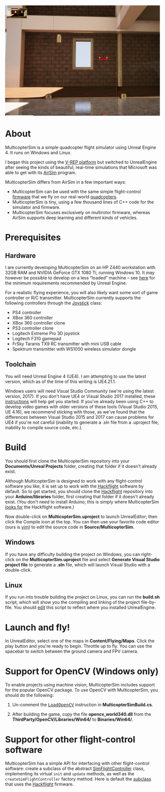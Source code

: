 <a href="https://www.youtube.com/watch?v=mobemDcX9ew"><img src="media/IndoorScene.png" width=800></a>

# About

MulticopterSim is a simple quadcopter flight simulator using Unreal Engine 4.  It runs on Windows and Linux.

I began this project using the [V-REP platform](https://github.com/simondlevy/Hackflight-VREP) but switched to
UnrealEngine after seeing the kinds of beautiful, real-time simulations that
Microsoft was able to get with its
[AirSim](https://github.com/Microsoft/AirSim) program. 

MulticopterSim differs from AirSim in a few important ways:
* MulticopterSim can be used with the same simple flight-control 
[firmware](https://github.com/simondlevy/Hackflight/tree/master/src) that we fly on our real-world 
[quadcopters](http://diydrones.com/profiles/blogs/flight-of-the-ladybug).
* MulticopterSim is tiny, using a few thousand lines of C++ code for the simulator and firmware.
* MulticopterSim focuses exclusively on multirotor firmware, whereas AirSim
  supports deep learning and different kinds of vehicles.

# Prerequisites

## Hardware

I are currently developing MulticopterSim on an HP Z440 workstation with 32GB
RAM and NVIDIA GeForce GTX 1080 Ti, running Windows 10. It may however be
possible to develop on a less &ldquo;loaded&rdquo; machine &ndash; see
[here](https://docs.unrealengine.com/latest/INT/GettingStarted/RecommendedSpecifications/)
for the minimum requirements recommended by Unreal Engine.

For a realistic flying experience, you will also likely want some sort of game
controller or R/C transmitter.  MulticopterSim currently supports the following controllers
through the [Joystick](https://github.com/simondlevy/MulticopterSim/blob/master/Source/MulticopterSim/Joystick.h) class:

* PS4 controller
* XBox 360 controller
* XBox 360 controller clone
* PS3 controller clone
* Logitech Extreme Pro 3D joystick
* Logitech F310 gamepad
* FrSky Taranis TX9 RC transmitter with mini USB cable 
* Spektrum transmitter with WS1000 wireless simulator dongle

## Toolchain

You will need Unreal Engine 4 (UE4). I am attempting to use the latest version, which as of the time of this
writing is UE4.21.1.  

Windows users will need Visual Studio Community (we're using the latest version, 2017).
If you don't have UE4 or Visual Studio 2017 installed, these
[instructions](https://docs.unrealengine.com/latest/INT/Programming/Development/VisualStudioSetup/#visualstudio2017users) 
will help get you started. If you've already been using C++ to develop video games with
older versions of these tools (Visual Studio 2015, UE 4.16), we recommend sticking with those, as we've found that
the differences between Visual Studio 2015 and 2017 can cause problems for UE4 if you're not careful (inability
to generate a .sln file from a .uproject file, inability to compile source code, etc.).

# Build

You should first clone the MulticopterSim repository into your <b>Documents/Unreal Projects</b> folder, creating
that folder if it doesn't already exist.

Although MulticopterSim is designed to work with any flight-control software
you like, it is set up to work with the
[Hackflight](https://github.com/simondlevy/Hackflight) software by default. So to get started, you should 
clone the [Hackflight](https://github.com/simondlevy/Hackflight) repository into your <b>Arduino/libraries</b>
folder, first creating that folder if it doesn't already exist.  (You don't need to install Arduino; this is
simply where MulticopterSim 
[looks for](https://github.com/simondlevy/MulticopterSim/blob/master/Source/MulticopterSim/MulticopterSim.Build.cs#L21-L24) 
the Hackflight software.)

Now double-click on <b>MulticopterSim.uproject</b> to launch UnrealEditor; then click the Compile icon at the top. 
You can then use your favorite code editor (ours is 
<a href="https://www.vim.org">vim</a>) to edit the source code in <b>Source/MulticopterSim</b>.

## Windows

If you have any difficulty building the project on Windows, you can right-click on the <b>MulticopterSim.uproject</b> 
file and select <b>Generate Visual Studio project file</b> to generate a <b>.sln</b> file, which will
launch Visual Studio with a double-click.

## Linux

If you run into trouble building the project on Linux, you can run the <b>build.sh</b> script, which will show
you the compiling and linking of the project file-by-file.  You should
[edit](https://github.com/simondlevy/MulticopterSim/blob/master/build.sh#L8-L9)
this script to reflect where you installed UnrealEngine.

# Launch and fly!

In UnrealEditor, select one of the maps in <b>Content/Flying/Maps</b>. Click
the play button and you're ready to begin. Throttle up to fly.  You can use the
spacebar to switch between the ground camera and FPV camera.

# Support for OpenCV (Windows only)

To enable projects using machine vision, MulticopterSim includes support for the popular OpenCV package.
To use OpenCV with MulticopterSim, you should do the following:

1. Un-comment the <a href="https://github.com/simondlevy/MulticopterSim/blob/master/Source/MulticopterSim/MulticopterSim.Build.cs#L20"><tt>LoadOpenCV</tt></a> 
instruction in <b>MulticopterSimBuild.cs</b>.

2. After building the game, copy the file <b>opencv_world340.dll</b> from the <b>ThirdParty/OpenCV/Libraries/Win64/</b> to <b>Binaries/Win64/</b>.

# Support for other flight-control software

MulticopterSim has a simple API for interfacing with other flight-control software: create a subclass of the 
abstract [SimFlightController](https://github.com/simondlevy/MulticopterSim/blob/master/Source/MulticopterSim/SimFlightController.h#L17-L39) 
class, implementing its virtual ```init``` and ```update``` methods, as well as the ```createSimFlightController``` factory method. 
Here is default the
[subclass](https://github.com/simondlevy/MulticopterSim/blob/master/Source/MulticopterSim/hackflight/SimFlightController.cpp)
that uses the [Hackflight](https://github.com/simondlevy/Hackflight) firmware.

